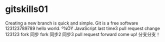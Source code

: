 ﻿# gitskills01
Creating a new branch is quick and simple.
Git is a free software
123123789789
hello world.
º¼ÖÝ
JavaScript
last time3
pull request
change
123123
fork 同步
fork 同步2
同步3
pull request
forward
come up!
分支分支！